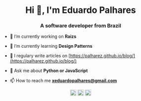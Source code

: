 <h1 align="center">Hi 👋, I'm Eduardo Palhares</h1>
<h3 align="center">A software developer from Brazil</h3>

- 🔭 I’m currently working on **Raizs**

- 🌱 I’m currently learning **Design Patterns**

- 📝 I regulary write articles on [https://palharez.github.io/blog/](https://palharez.github.io/blog/)

- 💬 Ask me about **Python or JavaScript**

- 📫 How to reach me **xeduardopalhares@gmail.com**


<p align="center">
<a href="https://dev.to/palharez" target="blank"><img align="center" src="https://cdn.jsdelivr.net/npm/simple-icons@3.0.1/icons/dev-dot-to.svg" alt="palharez" height="20" width="20" /></a>
<a href="https://twitter.com/palharez_" target="blank"><img align="center" src="https://cdn.jsdelivr.net/npm/simple-icons@3.0.1/icons/twitter.svg" alt="palharez_" height="20" width="20" /></a>
<a href="https://linkedin.com/in/eduardopalhares" target="blank"><img align="center" src="https://cdn.jsdelivr.net/npm/simple-icons@3.0.1/icons/linkedin.svg" alt="eduardopalhares" height="20" width="20" /></a>
</p>
